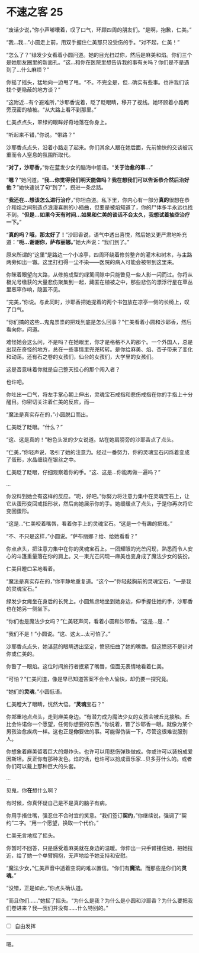 # 不速之客 25

“废话少说，”你小声嘟囔着，叹了口气，环顾四周的朋友们。“是啊，抱歉，仁美。”

“我...我...”小圆走上前，用双手握住仁美那只没受伤的手。“对不起，仁美！”

“怎么了？”绿发少女看着小圆问道。她的目光扫过你，然后是麻美和焰。你们三个是她朋友圈里的新面孔。“这...和你在医院里想告诉我的事有关吗？你们是不是遇到了...什么麻烦？”

你摇了摇头，猛地向一边甩了甩。“不。不完全是，但...确实有些事。也许我们该找个更隐蔽的地方谈？”

“这附近...有个避难所，”沙耶香说着，眨了眨眼睛，移开了视线。她环顾着小路两旁茂密的植被。“从大路上看不到那里。”

仁美点点头，翠绿的眼眸好奇地落在你身上。

“听起来不错，”你说。“带路？”

沙耶香点点头，沿着小路走了起来。你们其余人跟在她后面，先前愉快的交谈被沉重而令人窒息的氛围所取代。

“**对了，沙耶香，**”你在蓝发少女的脑海中低语。“**关于治愈的事...**”

“**嗯？**”她问道。“**我...你觉得我们明天能做吗？我在想我们可以告诉恭介然后治好他？**”她快速说了句“到了”，拐进一条岔路。  

“**我还在...想该怎么进行治疗，**”你坦白道。私下里，你内心有一部分**真的**很想在恭介和焰之间制造点浪漫喜剧的小插曲，但要是被焰知道了，你的尸体多半永远也找不到。“**但是...如果今天有时间...如果和仁美的谈话不会太久，我想试着抽空治疗一下。**”

“**真的吗？哦，那太好了！**”沙耶香说，语气中透出喜悦，然后她又更严肃地补充道：“**呃...谢谢你，萨布丽娜。**”她大声说：“我们到了。”  

原来所谓的“这里”是路边一个小凉亭，四周环绕着修剪整齐的灌木和树木，与主路两旁如出一辙。这里打扫得一尘不染——医院的病人可能会被带到这里来。  

你眯着眼望向大路，从修剪成型的绿篱间隙中只能瞥见一些人影一闪而过。你将从极光号缴获的大量悲伤聚集到一起，藏匿在植被之中，那些悲伤的漂浮行星在草丛里窸窣作响，隐匿不见。  

“完美，”你说。与此同时，沙耶香把她提着的两个书包放在凉亭一侧的长椅上，叹了口气。  

“你们搞的这些...鬼鬼祟祟的把戏到底是怎么回事？”仁美看着小圆和沙耶香，然后看向你，问道。  

难怪她会这么问，不是吗？在她眼里，你才是格格不入的那个。一个外国人，总是出现在奇怪的地方，总在一些事情里兜兜转转。是你给麻美、焰、杏子带来了变化和动荡。还有石之卷的女孩们，仙台的女孩们，大学里的女孩们。

这是否意味着你就是自己整天担心的那个闯入者？

也许吧。

你吐出一口气，将左手掌心朝上伸出，灵魂宝石戒指和悲伤戒指在你的手指上十分醒目。你密切关注着仁美的反应，而—

“魔法是真实存在的，”小圆脱口而出。

仁美眨了眨眼。“什么？”

“这、这是真的！”粉色头发的少女说道。站在她肩膀旁的沙耶香点了点头。

“仁美，”你轻声说，吸引了她的注意力。经过一番努力，你的灵魂宝石闪烁着变成了蛋形，水晶缠绕在银丝之中。

仁美眨了眨眼，仔细观察着你的手。“这、这是…你能再做一遍吗？”

…

你没料到她会有这样的反应。“呃，好吧。”你努力将注意力集中在灵魂宝石上，让它从蛋形变回戒指形状，然后向她展示你的手。她缓缓点了点头，于是你再次将它变回蛋形。

“这是…”仁美咬着嘴唇，看着你手上的灵魂宝石。“这是一个有趣的把戏。”

“不、不只是这样，”小圆说。“萨布丽娜？给、给她看看？”

你点点头，把注意力集中在你的灵魂宝石上。一团耀眼的光芒闪现，熟悉而令人安心的斗篷重量落在你的肩上。又一束光芒闪现—麻美也变身成了魔法少女的装扮。

仁美目瞪口呆地看着。

“魔法是真实存在的，”你平静地重复道。“这个—”你轻敲胸前的灵魂宝石，“—是我的灵魂宝石。”

绿发少女瘫坐在身后的长凳上。小圆焦虑地坐到她身边，伸手握住她的手，沙耶香也在她另一侧坐下。

“你们也是魔法少女吗？”仁美轻声问，看着小圆和沙耶香。“这是…是…”

“我们不是！”小圆说。“这、这太…太可怕了。”

沙耶香点点头，她湛蓝的眼睛透出坚定，愤怒扭曲了她的嘴唇。但这愤怒不是针对你或仁美的。

你瞥了一眼焰。这位时间旅行者抿紧了嘴唇，但面无表情地看着仁美。

“可怕？”仁美问道，像是早已知道答案不会令人愉快，却仍要一探究竟。

“她们的**灵魂**，”小圆低语。

仁美瞪大了眼睛，恍然大悟。“**灵魂**宝石？”

你郑重地点点头，走到麻美身边。“有潜力成为魔法少女的女孩会被丘比接触。丘比会许诺你一个愿望，任何你想要的东西，”你说着，瞥了沙耶香一眼。就像为某个男孩治愈疾病一样。这也正是**你**要做的事。可能得伪装一下，尽管这很难说服别人。

你想象着麻美留着巨大的爆炸头。也许可以用悲伤弹珠做成。你或许可以装扮成爱因斯坦。反正你有那种发色。焰的话，也许可以扮成音乐家…贝多芬什么的。或者你们可以戴上那种巨大的头套。

…

见鬼，你**在**想什么啊？

有时候，你真怀疑自己是不是真的脑子有病。

你用手捂住嘴，强忍住不合时宜的笑意。“我们签订**契约**，”你继续说，强调了“契约”二字。“用一个愿望，换取一个代价。”

仁美无言地摇了摇头。

你暂时不回答，只是感受着麻美就在身边的温暖。你伸出一只手臂搂住她，把她拉近，给了她一个单臂拥抱，无声地给予她支持和安慰。

“魔法少女，”仁美声音中透着空洞的难以置信。“你们有**魔法**。而那些是你们的**灵魂**。”

“没错，正是如此，”你点头确认道。

“而且你们……”她摇了摇头。“为什么是我？为什么是小圆和沙耶香？为什么要把我们卷进来？我—我们并没有……什么特别的。”

---

- [ ] 自由发挥

---

嗯。
